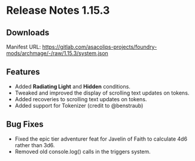 # Release Notes 1.15.3

## Downloads

Manifest URL: https://gitlab.com/asacolips-projects/foundry-mods/archmage/-/raw/1.15.3/system.json

## Features

- Added **Radiating Light** and **Hidden** conditions.
- Tweaked and improved the display of scrolling text updates on tokens.
- Added recoveries to scrolling text updates on tokens.
- Added support for Tokenizer (credit to @benstraub)

## Bug Fixes

- Fixed the epic tier adventurer feat for Javelin of Faith to calculate 4d6
  rather than 3d6.
- Removed old console.log() calls in the triggers system.